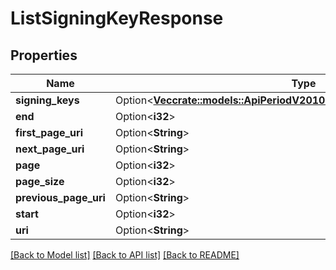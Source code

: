 # ListSigningKeyResponse

## Properties

Name | Type | Description | Notes
------------ | ------------- | ------------- | -------------
**signing_keys** | Option<[**Vec<crate::models::ApiPeriodV2010PeriodAccountPeriodSigningKey>**](api.v2010.account.signing_key.md)> |  | [optional]
**end** | Option<**i32**> |  | [optional]
**first_page_uri** | Option<**String**> |  | [optional]
**next_page_uri** | Option<**String**> |  | [optional]
**page** | Option<**i32**> |  | [optional]
**page_size** | Option<**i32**> |  | [optional]
**previous_page_uri** | Option<**String**> |  | [optional]
**start** | Option<**i32**> |  | [optional]
**uri** | Option<**String**> |  | [optional]

[[Back to Model list]](../README.md#documentation-for-models) [[Back to API list]](../README.md#documentation-for-api-endpoints) [[Back to README]](../README.md)


